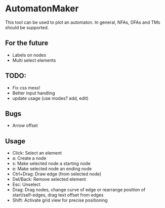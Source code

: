 # AutomatonMaker 

This tool can be used to plot an automaton.
In general, NFAs, DFAs and TMs should be supported. 

## For the future
- Labels on nodes
- Multi select elements

## TODO: 
- Fix css mess!
- Better input handling
- update usage (use modes? add, edit)

## Bugs
- Arrow offset

## Usage
- Click: Select an element
- a: Create a node
- s: Make selected node a starting node
- e: Make selected node an ending node
- Ctrl+Drag: Draw edge (from selected node)
- Del/Back: Remove selected element
- Esc: Unselect
- Drag: Drag nodes, change curve of edge or rearrange position of start/self-edges, drag text offset from edges
- Shift: Activate grid view for precise positioning

